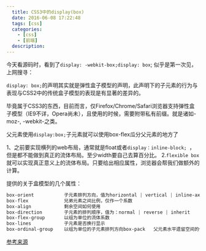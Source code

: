 ```yaml
---
  title: CSS3中的display(box)
  date: 2016-06-08 17:22:48
  tags: [css]
  categories:
    - [css]
    - [前端]
  description:
---
```



今天看源码时，看到了`display: -webkit-box;display: box`; 似乎是第一次见，
上网搜寻：

`display: box;`的声明其实就是弹性盒子模型的声明，此声明下的子元素的行为与表现与CSS2中的传统盒子模型的表现是有显著的差异的。

毕竟属于CSS3的东西，目前而言，仅Firefox/Chrome/Safari浏览器支持弹性盒子模型（IE9不详，Opera尚未），且使用的时候，需要附带私有前缀。就是诸如-moz-, -webkit-之类。

父元素使用`display:box;`子元素就可以使用box-flex瓜分父元素的地方了

1、之前要实现横列的web布局，通常就是float或者`display：inline-block; `，但是都不能做到真正的流体布局。至少width要自己去算百分比。
2.`flexible box`就可以实现真正意义上的流体布局。只要给出相应属性，浏览器会帮我们做额外的计算。

提供的关于盒模型的几个属性：
```css
box-orient           子元素排列方向，值为horizontal | vertical | inline-axis | block-axis | inherit
box-flex             兄弟元素之间比例，仅作一个系数
box-align            剩余空间如何使用
box-direction        子元素的排列顺序，值为：normal | reverse | inherit
box-flex-group       以组为单位的流体系数
box-lines            子元素是否换行显示
box-ordinal-group    以组为单位的子元素排列方向box-pack   父元素水平遗留空间的使用
```

[参考来源](http://www.zhangxinxu.com/wordpress/2010/12/css-box-flex%E5%B1%9E%E6%80%A7%EF%BC%8C%E7%84%B6%E5%90%8E%E5%BC%B9%E6%80%A7%E7%9B%92%E5%AD%90%E6%A8%A1%E5%9E%8B%E7%AE%80%E4%BB%8B/)


